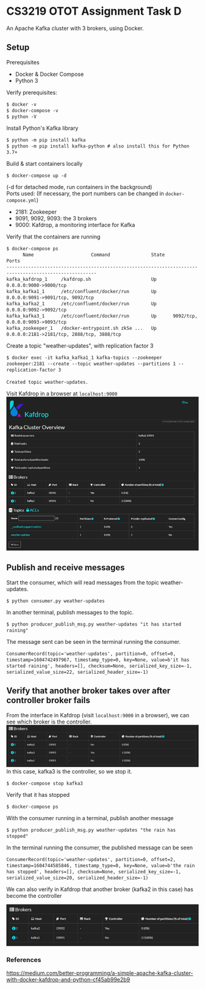 # CS3219 OTOT Assignment Task D
An Apache Kafka cluster with 3 brokers, using Docker.


## Setup
Prerequisites 
* Docker & Docker Compose
* Python 3

Verify prerequisites:
```
$ docker -v   
$ docker-compose -v   
$ python -V
```

Install Python's Kafka library
```
$ python -m pip install kafka
$ python -m pip install kafka-python # also install this for Python 3.7+
```

Build & start containers locally  
```
$ docker-compose up -d
```
(-d for detached mode, run containers in the background)  
Ports used: (If necessary, the port numbers can be changed in `docker-compose.yml`)  
* 2181: Zookeeper
* 9091, 9092, 9093: the 3 brokers 
* 9000: Kafdrop, a monitoring interface for Kafka

Verify that the containers are running
```
$ docker-compose ps
      Name                     Command               State                     Ports                   
-------------------------------------------------------------------------------------------------------
kafka_kafdrop_1     /kafdrop.sh                      Up      0.0.0.0:9000->9000/tcp                    
kafka_kafka1_1      /etc/confluent/docker/run        Up      0.0.0.0:9091->9091/tcp, 9092/tcp          
kafka_kafka2_1      /etc/confluent/docker/run        Up      0.0.0.0:9092->9092/tcp                    
kafka_kafka3_1      /etc/confluent/docker/run        Up      9092/tcp, 0.0.0.0:9093->9093/tcp          
kafka_zookeeper_1   /docker-entrypoint.sh zkSe ...   Up      0.0.0.0:2181->2181/tcp, 2888/tcp, 3888/tcp
```

Create a topic "weather-updates", with replication factor 3
```
$ docker exec -it kafka_kafka1_1 kafka-topics --zookeeper zookeeper:2181 --create --topic weather-updates --partitions 1 --replication-factor 3

Created topic weather-updates.
```



Visit Kafdrop in a browser at `localhost:9000`  
![alt text](./images/Kafdrop_overall.jpg?raw=true)


## Publish and receive messages
Start the consumer, which will read messages from the topic weather-updates.
```
$ python consumer.py weather-updates
```
In another terminal, publish messages to the topic.
```
$ python producer_publish_msg.py weather-updates "it has started raining"
```
The message sent can be seen in the terminal running the consumer.
```
ConsumerRecord(topic='weather-updates', partition=0, offset=0, timestamp=1604742497967, timestamp_type=0, key=None, value=b'it has started raining', headers=[], checksum=None, serialized_key_size=-1, serialized_value_size=22, serialized_header_size=-1)
```

## Verify that another broker takes over after controller broker fails
From the interface in Kafdrop (visit `localhost:9000` in a browser), we can see which broker is the controller.  
![alt text](./images/brokers_before.jpg?raw=true)
In this case, kafka3 is the controller, so we stop it.
```
$ docker-compose stop kafka3
```
Verify that it has stopped
```
$ docker-compose ps
```
With the consumer running in a terminal, publish another message
```
$ python producer_publish_msg.py weather-updates "the rain has stopped"
```
In the terminal running the consumer, the published message can be seen
```
ConsumerRecord(topic='weather-updates', partition=0, offset=2, timestamp=1604744585846, timestamp_type=0, key=None, value=b'the rain has stopped', headers=[], checksum=None, serialized_key_size=-1, serialized_value_size=20, serialized_header_size=-1)
```
We can also verify in Kafdrop that another broker (kafka2 in this case) has become the controller

![alt text](./images/brokers_after.jpg?raw=true)

### References
https://medium.com/better-programming/a-simple-apache-kafka-cluster-with-docker-kafdrop-and-python-cf45ab99e2b9







